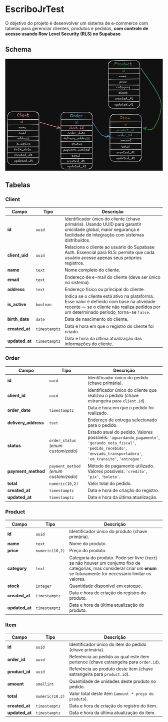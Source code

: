# EscriboJrTest

O objetivo do projeto é desenvolver um sistema de e-commerce com tabelas para gerenciar clientes, produtos e pedidos, **com controle de acesso usando Row Level Security (RLS) no Supabase**.

## Schema

![Database schema](./imgs/database_schema.png)

## Tabelas

### Client

| Campo          | Tipo          | Descrição                                                                                                                                                                          |
| -------------- | ------------- | ---------------------------------------------------------------------------------------------------------------------------------------------------------------------------------- |
| **id**         | `uuid`        | Identificador único do cliente (chave primária). Usando UUID para garantir unicidade global, maior segurança e facilidade de integração com sistemas distribuídos.                 |
| **client_uid** | `uuid`        | Relaciona o cliente ao usuário do Supabase Auth. Essencial para RLS: permite que cada usuário acesse apenas seus próprios registros.                                               |
| **name**       | `text`        | Nome completo do cliente.                                                                                                                                                          |
| **email**      | `text`        | Endereço de e-mail do cliente (deve ser único no sistema).                                                                                                                         |
| **address**    | `text`        | Endereço físico ou principal do cliente.                                                                                                                                           |
| **is_active**  | `boolean`     | Indica se o cliente está ativo na plataforma. Esse valor é definido com base na atividade recente — se o cliente não realiza pedidos por um determinado período, torna-se `false`. |
| **birth_date** | `date`        | Data de nascimento do cliente.                                                                                                                                                     |
| **created_at** | `timestamptz` | Data e hora em que o registro do cliente foi criado.                                                                                                                               |
| **updated_at** | `timestamptz` | Data e hora da última atualização das informações do cliente.                                                                                                                      |

### Order

| Campo                | Tipo                                  | Descrição                                                                                                                                                                     |
| -------------------- | ------------------------------------- | ----------------------------------------------------------------------------------------------------------------------------------------------------------------------------- |
| **id**               | `uuid`                                | Identificador único do pedido (chave primária).                                                                                                                               |
| **client_id**        | `uuid`                                | Identificador único do cliente que realizou o pedido (chave estrangeira para `client.id`).                                                                                    |
| **order_date**       | `timestamptz`                         | Data e hora em que o pedido foi realizado.                                                                                                                                    |
| **delivery_address** | `text`                                | Endereço de entrega selecionado para o pedido.                                                                                                                                |
| **status**           | `order_status` _(enum customizado)_   | Estado atual do pedido. Valores possíveis: `'aguardando_pagamento'`, `'gerando_nota_fiscal'`, `'pedido_recebido'`, `'enviado_transportadora'`, `'em_transito'`, `'entregue'`. |
| **payment_method**   | `payment_method` _(enum customizado)_ | Método de pagamento utilizado. Valores possíveis: `'credito'`, `'pix'`, `'boleto'`.                                                                                           |
| **total**            | `numeric(10,2)`                       | Valor total do pedido.                                                                                                                                                        |
| **created_at**       | `timestamptz`                         | Data e hora de criação do registro.                                                                                                                                           |
| **updated_at**       | `timestamptz`                         | Data e hora da última atualização.                                                                                                                                            |

### Product

| Campo          | Tipo            | Descrição                                                                                                                                                                      |
| -------------- | --------------- | ------------------------------------------------------------------------------------------------------------------------------------------------------------------------------ |
| **id**         | `uuid`          | Identificador único do produto (chave primária).                                                                                                                               |
| **name**       | `text`          | Nome do produto.                                                                                                                                                               |
| **price**      | `numeric(10,2)` | Preço do produto.                                                                                                                                                              |
| **category**   | `text`          | Categoria do produto. Pode ser livre (`text`) se não houver um conjunto fixo de categorias, mas considerar criar um **enum** se futuramente for necessário limitar os valores. |
| **stock**      | `integer`       | Quantidade disponível em estoque.                                                                                                                                              |
| **created_at** | `timestamptz`   | Data e hora de criação do registro do produto.                                                                                                                                 |
| **updated_at** | `timestamptz`   | Data e hora da última atualização do produto.                                                                                                                                  |

### Item

| Campo          | Tipo            | Descrição                                                                            |
| -------------- | --------------- | ------------------------------------------------------------------------------------ |
| **id**         | `uuid`          | Identificador único do item do pedido (chave primária).                              |
| **order_id**   | `uuid`          | Referência ao pedido ao qual este item pertence (chave estrangeira para `order.id`). |
| **product_id** | `uuid`          | Referência ao produto deste item (chave estrangeira para `product.id`).              |
| **amount**     | `smallint`      | Quantidade de unidades deste produto no pedido.                                      |
| **total**      | `numeric(10,2)` | Valor total deste item (`amount * preço do produto`).                                |
| **created_at** | `timestamptz`   | Data e hora de criação do registro do item.                                          |
| **updated_at** | `timestamptz`   | Data e hora da última atualização do item.                                           |
